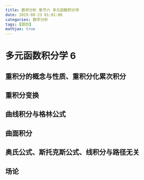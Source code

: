 ```yaml
---
title: 数学分析 章节六 多元函数积分学
date: 2019-08-23 01:01:06
categories: 数学分析
tags: [题目]
mathjax: true
---
```


# 多元函数积分学 6

## 重积分的概念与性质、重积分化累次积分

<!-- more -->

## 重积分变换

## 曲线积分与格林公式

## 曲面积分

## 奥氏公式、斯托克斯公式、线积分与路径无关

## 场论

